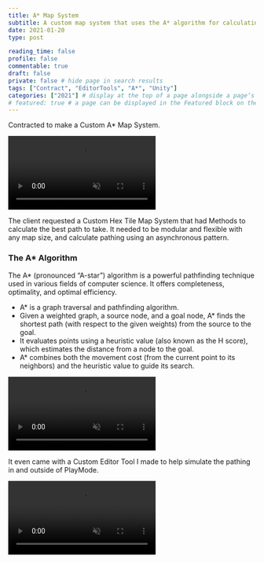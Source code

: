 ```yaml
---
title: A* Map System
subtitle: A custom map system that uses the A* algorithm for calculating the best path to take
date: 2021-01-20
type: post

reading_time: false
profile: false
commentable: true
draft: false
private: false # hide page in search results
tags: ["Contract", "EditorTools", "A*", "Unity"]
categories: ["2021"] # display at the top of a page alongside a page’s metadata
# featured: true # a page can be displayed in the Featured block on the homepage. This is useful for sticky, announcement blog posts or selected publications etc.
---
```


<p>Contracted to make a Custom A* Map System.</p>

<div class="video_thing">
    <video muted autoplay="" name="media" loop=""><source src="https://raw.githack.com/Denchyaknow/GitSite_Dencho/Develop/assets/media/projects/AStarMapSystem/XRLog_2021_683.webm" type="video/mp4"></video>
</div>

<!--more-->

<p>The client requested a Custom Hex Tile Map System that had Methods to calculate the best path to take. It needed to be modular and flexible with any map size, and calculate pathing using an asynchronous pattern.</p>

### The A* Algorithm

<p>The A* (pronounced “A-star”) algorithm is a powerful pathfinding technique used in various fields of computer science. It offers completeness, optimality, and optimal efficiency.</p>

- A* is a graph traversal and pathfinding algorithm.
- Given a weighted graph, a source node, and a goal node, A* finds the shortest path (with respect to the given weights) from the source to the goal.
- It evaluates points using a heuristic value (also known as the H score), which estimates the distance from a node to the goal.
- A* combines both the movement cost (from the current point to its neighbors) and the heuristic value to guide its search.

<div class="video_thing">
    <video muted autoplay="" name="media" loop=""><source src="https://raw.githack.com/Denchyaknow/GitSite_Dencho/Develop/assets/media/projects/AStarMapSystem/XRLog_2021_685.webm" type="video/mp4"></video>
</div>

<p>It even came with a Custom Editor Tool I made to help simulate the pathing in and outside of PlayMode.</p>

<div class="video_thing">
    <video muted autoplay="" name="media" loop=""><source src="https://raw.githack.com/Denchyaknow/GitSite_Dencho/Develop/assets/media/projects/AStarMapSystem/XRLog_2021_687.webm" type="video/mp4"></video>
</div>